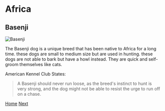 # Africa 
## Basenji 

![Basenji](https://encrypted-tbn3.gstatic.com/images?q=tbn:ANd9GcTFUYJ081CMkPIcInHE3HJMzmwlFf0u3Ey-OgFRrbx4o_mvCLXx)

The Basenji dog is a unique breed that has been native to Africa for a long time. these dogs are small to medium size but are used in hunting. these dogs are not able to bark but have a howl instead. They are quick and self-groom themselves like cats.

American Kennel Club States:
> A Basenji should never run loose, as the breed's instinct to hunt is very strong, and the dog might not be able to resist the urge to run off on a chase.

[Home](README.md) [Next](AUSdog.md)
